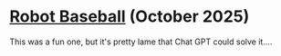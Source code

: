 # [Robot Baseball](https://www.janestreet.com/puzzles/current-puzzle/) (October 2025)

This was a fun one, but it's pretty lame that Chat GPT could solve it....
